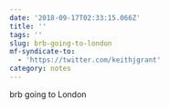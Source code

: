 ```yaml
---
date: '2018-09-17T02:33:15.066Z'
title: ''
tags: ''
slug: brb-going-to-london
mf-syndicate-to:
  - 'https://twitter.com/keithjgrant'
category: notes
---
```

brb going to London
